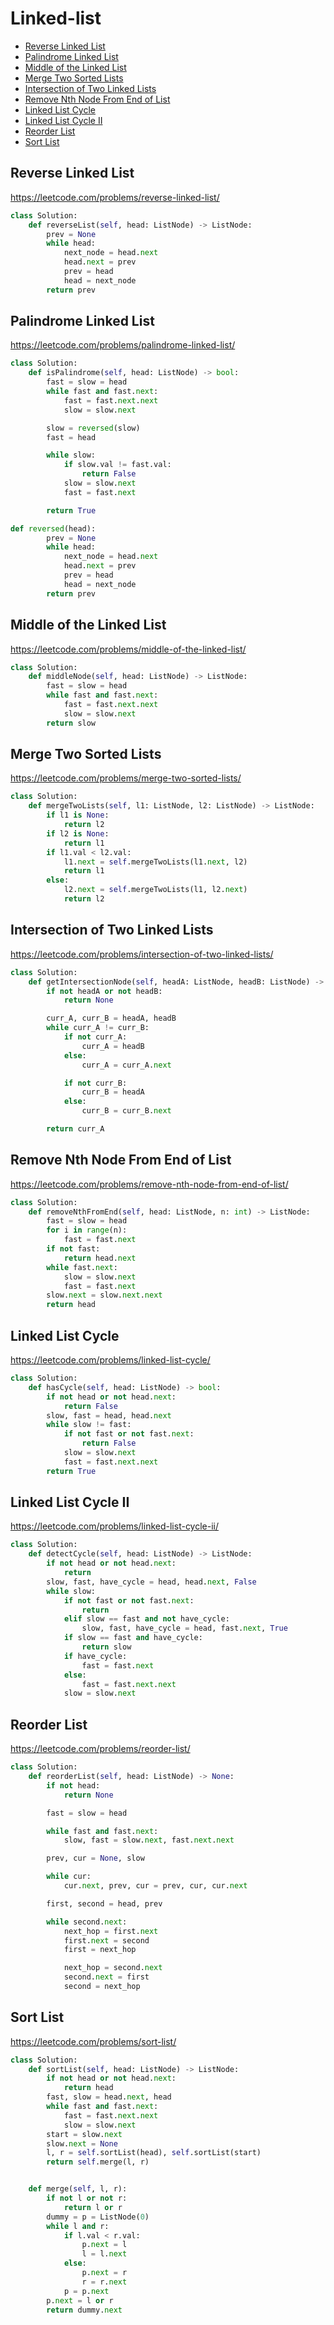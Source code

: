 # Linked-list 

+ [Reverse Linked List](#reverse-linked-list)
+ [Palindrome Linked List](#palindrome-linked-list)
+ [Middle of the Linked List](#middle-of-the-linked-list)
+ [Merge Two Sorted Lists](#merge-two-sorted-lists)
+ [Intersection of Two Linked Lists](#intersection-of-two-linked-lists)
+ [Remove Nth Node From End of List](#remove-nth-node-from-end-of-list)
+ [Linked List Cycle](#linked-list-cycle)
+ [Linked List Cycle II](#linked-list-cycle-ii)
+ [Reorder List](#reorder-list)
+ [Sort List](#sort-list)

## Reverse Linked List

https://leetcode.com/problems/reverse-linked-list/

```python
class Solution:
    def reverseList(self, head: ListNode) -> ListNode:
        prev = None
        while head:
            next_node = head.next
            head.next = prev
            prev = head
            head = next_node
        return prev
```

## Palindrome Linked List

https://leetcode.com/problems/palindrome-linked-list/

```python
class Solution:
    def isPalindrome(self, head: ListNode) -> bool:
        fast = slow = head
        while fast and fast.next:
            fast = fast.next.next
            slow = slow.next

        slow = reversed(slow)
        fast = head

        while slow:
            if slow.val != fast.val:
                return False
            slow = slow.next
            fast = fast.next

        return True

def reversed(head):
        prev = None
        while head:
            next_node = head.next
            head.next = prev
            prev = head
            head = next_node
        return prev
```

## Middle of the Linked List

https://leetcode.com/problems/middle-of-the-linked-list/

```python
class Solution:
    def middleNode(self, head: ListNode) -> ListNode:
        fast = slow = head
        while fast and fast.next:
            fast = fast.next.next
            slow = slow.next
        return slow
```

## Merge Two Sorted Lists

https://leetcode.com/problems/merge-two-sorted-lists/

```python
class Solution:
    def mergeTwoLists(self, l1: ListNode, l2: ListNode) -> ListNode:
        if l1 is None:
            return l2
        if l2 is None:
            return l1
        if l1.val < l2.val:
            l1.next = self.mergeTwoLists(l1.next, l2)
            return l1
        else:
            l2.next = self.mergeTwoLists(l1, l2.next)
            return l2
```

## Intersection of Two Linked Lists

https://leetcode.com/problems/intersection-of-two-linked-lists/

```python
class Solution:
    def getIntersectionNode(self, headA: ListNode, headB: ListNode) -> ListNode:
        if not headA or not headB:
            return None

        curr_A, curr_B = headA, headB
        while curr_A != curr_B:
            if not curr_A:
                curr_A = headB
            else:
                curr_A = curr_A.next

            if not curr_B:
                curr_B = headA
            else:
                curr_B = curr_B.next

        return curr_A

```

## Remove Nth Node From End of List

https://leetcode.com/problems/remove-nth-node-from-end-of-list/

```python
class Solution:
    def removeNthFromEnd(self, head: ListNode, n: int) -> ListNode:
        fast = slow = head
        for i in range(n):
            fast = fast.next
        if not fast:
            return head.next
        while fast.next:
            slow = slow.next
            fast = fast.next
        slow.next = slow.next.next
        return head

```

## Linked List Cycle

https://leetcode.com/problems/linked-list-cycle/

```python
class Solution:
    def hasCycle(self, head: ListNode) -> bool:
        if not head or not head.next:
            return False
        slow, fast = head, head.next
        while slow != fast:
            if not fast or not fast.next:
                return False
            slow = slow.next
            fast = fast.next.next
        return True
```

## Linked List Cycle II

https://leetcode.com/problems/linked-list-cycle-ii/

```python
class Solution:
    def detectCycle(self, head: ListNode) -> ListNode:
        if not head or not head.next:
            return
        slow, fast, have_cycle = head, head.next, False
        while slow:
            if not fast or not fast.next:
                return
            elif slow == fast and not have_cycle:
                slow, fast, have_cycle = head, fast.next, True
            if slow == fast and have_cycle:
                return slow
            if have_cycle:
                fast = fast.next
            else:
                fast = fast.next.next
            slow = slow.next
```

## Reorder List

https://leetcode.com/problems/reorder-list/

```python
class Solution:
    def reorderList(self, head: ListNode) -> None:
        if not head:
            return None

        fast = slow = head

        while fast and fast.next:
            slow, fast = slow.next, fast.next.next

        prev, cur = None, slow

        while cur:
            cur.next, prev, cur = prev, cur, cur.next

        first, second = head, prev

        while second.next:
            next_hop = first.next
            first.next = second
            first = next_hop

            next_hop = second.next
            second.next = first
            second = next_hop
```

## Sort List

https://leetcode.com/problems/sort-list/

```python
class Solution:
    def sortList(self, head: ListNode) -> ListNode:
        if not head or not head.next:
            return head
        fast, slow = head.next, head
        while fast and fast.next:
            fast = fast.next.next
            slow = slow.next
        start = slow.next
        slow.next = None
        l, r = self.sortList(head), self.sortList(start)
        return self.merge(l, r)


    def merge(self, l, r):
        if not l or not r:
            return l or r
        dummy = p = ListNode(0)
        while l and r:
            if l.val < r.val:
                p.next = l
                l = l.next
            else:
                p.next = r
                r = r.next
            p = p.next
        p.next = l or r
        return dummy.next
```
